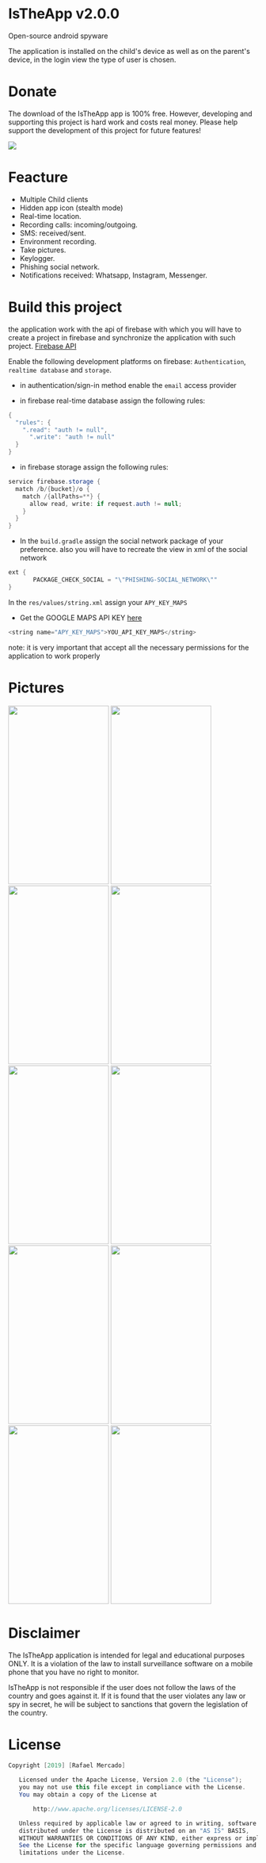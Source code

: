# IsTheApp v2.0.0
Open-source android spyware

The application is installed on the child's device as well as on the parent's device, in the login view the type of user is chosen.

# Donate
The download of the IsTheApp app is 100% free. However, developing and supporting this project is hard work and costs real money. Please help support the development of this project for future features!

<a href="https://www.paypal.com/paypalme2/midrosapps">
  <img src="https://raw.githubusercontent.com/M1Dr05/IsTheApp/master/art/paypal.png">
</a>

# Feacture
- Multiple Child clients
- Hidden app icon (stealth mode)
- Real-time location.
- Recording calls: incoming/outgoing.
- SMS: received/sent.
- Environment recording.
- Take pictures.
- Keylogger.
- Phishing social network.
- Notifications received: Whatsapp, Instagram, Messenger.

# Build this project
the application work with the api of firebase with which you will have to create a project in firebase and synchronize the application with such project.
[Firebase API](https://firebase.google.com/)

Enable the following development platforms on firebase:
`Authentication`, `realtime database` and `storage`.

- in authentication/sign-in method enable the `email` access provider

- in firebase real-time database assign the following rules:
```java
{
  "rules": {
    ".read": "auth != null",
      ".write": "auth != null"
  }
}
```

- in firebase storage assign the following rules:
```java
service firebase.storage {
  match /b/{bucket}/o {
    match /{allPaths=**} {
      allow read, write: if request.auth != null;
    }
  }
}
```

- In the `build.gradle` assign the social network package of your preference.
also you will have to recreate the view in xml of the social network
```java
ext {
       PACKAGE_CHECK_SOCIAL = "\"PHISHING-SOCIAL_NETWORK\""
}
```

In the `res/values/string.xml` assign your `APY_KEY_MAPS`

- Get the GOOGLE MAPS API KEY [here](https://developers.google.com/maps/documentation/android-api/signup)
```java
<string name="APY_KEY_MAPS">YOU_API_KEY_MAPS</string>
```

note: it is very important that accept all the necessary permissions for the application to work properly

# Pictures
<img src="https://raw.githubusercontent.com/M1Dr05/IsTheApp/master/art/login.jpeg" width="203" height="360"> <img src="https://raw.githubusercontent.com/M1Dr05/IsTheApp/master/art/maps.jpeg" width="203" height="360"> <img src="https://raw.githubusercontent.com/M1Dr05/IsTheApp/master/art/call.jpeg" width="203" height="360"> <img src="https://raw.githubusercontent.com/M1Dr05/IsTheApp/master/art/sms.jpeg" width="203" height="360"> <img src="https://raw.githubusercontent.com/M1Dr05/IsTheApp/master/art/recording.jpeg" width="203" height="360"> <img src="https://raw.githubusercontent.com/M1Dr05/IsTheApp/master/art/photo.jpeg" width="203" height="360"> <img src="https://raw.githubusercontent.com/M1Dr05/IsTheApp/master/art/keylog.jpeg" width="203" height="360"> <img src="https://raw.githubusercontent.com/M1Dr05/IsTheApp/master/art/notification.jpeg" width="203" height="360"> <img src="https://raw.githubusercontent.com/M1Dr05/IsTheApp/master/art/social.jpeg" width="203" height="360"> <img src="https://raw.githubusercontent.com/M1Dr05/IsTheApp/master/art/setting.jpeg" width="203" height="360"> 

# Disclaimer
The IsTheApp application is intended for legal and educational purposes ONLY. It is a violation of the law to install surveillance software on a mobile phone that you have no right to monitor.

IsTheApp is not responsible if the user does not follow the laws of the country and goes against it. If it is found that the user violates any law or spy in secret, he will be subject to sanctions that govern the legislation of the country.


# License

```java 
Copyright [2019] [Rafael Mercado]

   Licensed under the Apache License, Version 2.0 (the "License");
   you may not use this file except in compliance with the License.
   You may obtain a copy of the License at

       http://www.apache.org/licenses/LICENSE-2.0

   Unless required by applicable law or agreed to in writing, software
   distributed under the License is distributed on an "AS IS" BASIS,
   WITHOUT WARRANTIES OR CONDITIONS OF ANY KIND, either express or implied.
   See the License for the specific language governing permissions and
   limitations under the License.
```
